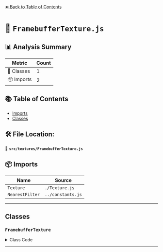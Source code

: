 [⬅️ Back to Table of Contents](../../index.md)

# 📄 `FramebufferTexture.js`

## 📊 Analysis Summary

| Metric | Count |
|--------|-------|
| 🧱 Classes | 1 |
| 📦 Imports | 2 |

## 📚 Table of Contents

- [Imports](#imports)
- [Classes](#classes)

## 🛠️ File Location:
📂 **`src/textures/FramebufferTexture.js`**

## 📦 Imports

| Name | Source |
|------|--------|
| `Texture` | `./Texture.js` |
| `NearestFilter` | `../constants.js` |


---

## Classes

### `FramebufferTexture`

<details><summary>Class Code</summary>

```ts
class FramebufferTexture extends Texture {

	/**
	 * Constructs a new framebuffer texture.
	 *
	 * @param {number} [width] - The width of the texture.
	 * @param {number} [height] - The height of the texture.
	 */
	constructor( width, height ) {

		super( { width, height } );

		/**
		 * This flag can be used for type testing.
		 *
		 * @type {boolean}
		 * @readonly
		 * @default true
		 */
		this.isFramebufferTexture = true;

		/**
		 * How the texture is sampled when a texel covers more than one pixel.
		 *
		 * Overwritten and set to `NearestFilter` by default to disable filtering.
		 *
		 * @type {(NearestFilter|NearestMipmapNearestFilter|NearestMipmapLinearFilter|LinearFilter|LinearMipmapNearestFilter|LinearMipmapLinearFilter)}
		 * @default NearestFilter
		 */
		this.magFilter = NearestFilter;

		/**
		 * How the texture is sampled when a texel covers less than one pixel.
		 *
		 * Overwritten and set to `NearestFilter` by default to disable filtering.
		 *
		 * @type {(NearestFilter|NearestMipmapNearestFilter|NearestMipmapLinearFilter|LinearFilter|LinearMipmapNearestFilter|LinearMipmapLinearFilter)}
		 * @default NearestFilter
		 */
		this.minFilter = NearestFilter;

		/**
		 * Whether to generate mipmaps (if possible) for a texture.
		 *
		 * Overwritten and set to `false` by default.
		 *
		 * @type {boolean}
		 * @default false
		 */
		this.generateMipmaps = false;

		this.needsUpdate = true;

	}

}
```
</details>


---
